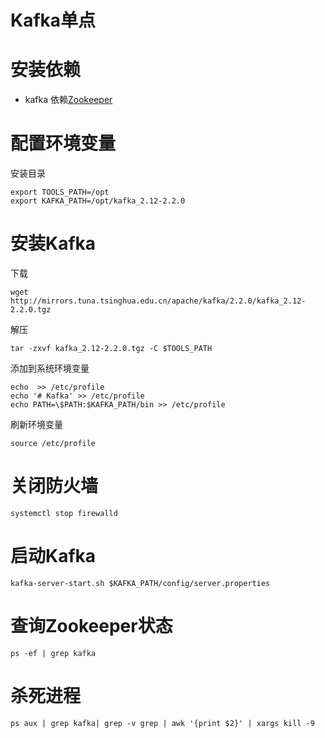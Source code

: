 # Kafka单点

#  安装依赖 

+ kafka 依赖[Zookeeper](https://github.com/hualuomoli/config/tree/zookeeper/zookeeper/single)

# 配置环境变量

安装目录 
```
export TOOLS_PATH=/opt
export KAFKA_PATH=/opt/kafka_2.12-2.2.0
```

# 安装Kafka

下载 
```
wget http://mirrors.tuna.tsinghua.edu.cn/apache/kafka/2.2.0/kafka_2.12-2.2.0.tgz 
```
解压 
```
tar -zxvf kafka_2.12-2.2.0.tgz -C $TOOLS_PATH
```
添加到系统环境变量 
```
echo  >> /etc/profile
echo '# Kafka' >> /etc/profile
echo PATH=\$PATH:$KAFKA_PATH/bin >> /etc/profile
```
刷新环境变量 
```
source /etc/profile
```

# 关闭防火墙
```
systemctl stop firewalld
```

# 启动Kafka

```
kafka-server-start.sh $KAFKA_PATH/config/server.properties
```

# 查询Zookeeper状态
```
ps -ef | grep kafka
```
# 杀死进程
```
ps aux | grep kafka| grep -v grep | awk '{print $2}' | xargs kill -9
```
